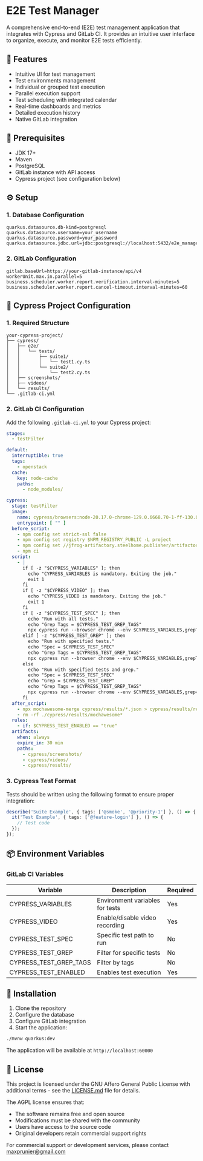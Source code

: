 # E2E Test Manager

A comprehensive end-to-end (E2E) test management application that integrates with Cypress and GitLab CI. It provides an intuitive user interface to organize, execute, and monitor E2E tests efficiently.

## 🎯 Features

- Intuitive UI for test management
- Test environments management
- Individual or grouped test execution
- Parallel execution support
- Test scheduling with integrated calendar
- Real-time dashboards and metrics
- Detailed execution history
- Native GitLab integration

## 🔧 Prerequisites

- JDK 17+
- Maven
- PostgreSQL
- GitLab instance with API access
- Cypress project (see configuration below)

## ⚙️ Setup

### 1. Database Configuration

```properties
quarkus.datasource.db-kind=postgresql
quarkus.datasource.username=your_username
quarkus.datasource.password=your_password
quarkus.datasource.jdbc.url=jdbc:postgresql://localhost:5432/e2e_manager
```

### 2. GitLab Configuration

```properties
gitlab.baseUrl=https://your-gitlab-instance/api/v4
workerUnit.max.in.parallel=5
business.scheduler.worker.report.verification.interval-minutes=5
business.scheduler.worker.report.cancel-timeout.interval-minutes=60
```

## 🚀 Cypress Project Configuration

### 1. Required Structure

```
your-cypress-project/
├── cypress/
│   ├── e2e/
│   │   └── tests/
│   │       ├── suite1/
│   │       │   └── test1.cy.ts
│   │       └── suite2/
│   │           └── test2.cy.ts
│   ├── screenshots/
│   ├── videos/
│   └── results/
└── .gitlab-ci.yml
```

### 2. GitLab CI Configuration

Add the following `.gitlab-ci.yml` to your Cypress project:

```yaml
stages:
  - testFilter

default:
  interruptible: true
  tags:
    - openstack
  cache:
    key: node-cache
    paths:
      - node_modules/

cypress:
  stage: testFilter
  image:
    name: cypress/browsers:node-20.17.0-chrome-129.0.6668.70-1-ff-130.0.1-edge-129.0.2792.52-1
    entrypoint: [ "" ]
  before_script:
    - npm config set strict-ssl false
    - npm config set registry $NPM_REGISTRY_PUBLIC -L project
    - npm config set //jfrog-artifactory.steelhome.publisher/artifactory/api/npm/galaxion-npm/:_auth $NPM_AUTH -L project
    - npm ci
  script:
    - |
      if [ -z "$CYPRESS_VARIABLES" ]; then
        echo "CYPRESS_VARIABLES is mandatory. Exiting the job."
        exit 1
      fi
      if [ -z "$CYPRESS_VIDEO" ]; then
        echo "CYPRESS_VIDEO is mandatory. Exiting the job."
        exit 1
      fi
      if [ -z "$CYPRESS_TEST_SPEC" ]; then
        echo "Run with all tests."
        echo "Grep Tags = $CYPRESS_TEST_GREP_TAGS"
        npx cypress run --browser chrome --env $CYPRESS_VARIABLES,grepTags="$CYPRESS_TEST_GREP_TAGS" --config video=$CYPRESS_VIDEO
      elif [ -z "$CYPRESS_TEST_GREP" ]; then
        echo "Run with specified tests."
        echo "Spec = $CYPRESS_TEST_SPEC"
        echo "Grep Tags = $CYPRESS_TEST_GREP_TAGS"
        npx cypress run --browser chrome --env $CYPRESS_VARIABLES,grepTags="$CYPRESS_TEST_GREP_TAGS" --spec $CYPRESS_TEST_SPEC --config video=$CYPRESS_VIDEO
      else
        echo "Run with specified tests and grep."
        echo "Spec = $CYPRESS_TEST_SPEC"
        echo "Grep = $CYPRESS_TEST_GREP"
        echo "Grep Tags = $CYPRESS_TEST_GREP_TAGS"
        npx cypress run --browser chrome --env $CYPRESS_VARIABLES,grep="$CYPRESS_TEST_GREP",grepTags="$CYPRESS_TEST_GREP_TAGS" --spec $CYPRESS_TEST_SPEC --config video=$CYPRESS_VIDEO
      fi
  after_script:
    - npx mochawesome-merge cypress/results/*.json > cypress/results/results.json
    - rm -rf ./cypress/results/mochawesome*
  rules:
    - if: $CYPRESS_TEST_ENABLED == "true"
  artifacts:
    when: always
    expire_in: 30 min
    paths:
      - cypress/screenshots/
      - cypress/videos/
      - cypress/results/
```

### 3. Cypress Test Format

Tests should be written using the following format to ensure proper integration:

```typescript
describe('Suite Example', { tags: ['@smoke', '@priority-1'] }, () => {
  it('Test Example', { tags: ['@feature-login'] }, () => {
    // Test code
  });
});
```

## 📦 Environment Variables

### GitLab CI Variables

| Variable               | Description                     | Required |
|------------------------|---------------------------------|----------|
| CYPRESS_VARIABLES      | Environment variables for tests | Yes      |
| CYPRESS_VIDEO          | Enable/disable video recording  | Yes      |
| CYPRESS_TEST_SPEC      | Specific test path to run       | No       |
| CYPRESS_TEST_GREP      | Filter for specific tests       | No       |
| CYPRESS_TEST_GREP_TAGS | Filter by tags                  | No       |
| CYPRESS_TEST_ENABLED   | Enables test execution          | Yes      |

## 🚀 Installation

1. Clone the repository
2. Configure the database
3. Configure GitLab integration
4. Start the application:

```bash
./mvnw quarkus:dev
```

The application will be available at `http://localhost:60000`

## 📄 License

This project is licensed under the GNU Affero General Public License with additional terms - see the [LICENSE.md](LICENSE.md) file for details.

The AGPL license ensures that:

- The software remains free and open source
- Modifications must be shared with the community
- Users have access to the source code
- Original developers retain commercial support rights

For commercial support or development services, please contact maxprunier@gmail.com